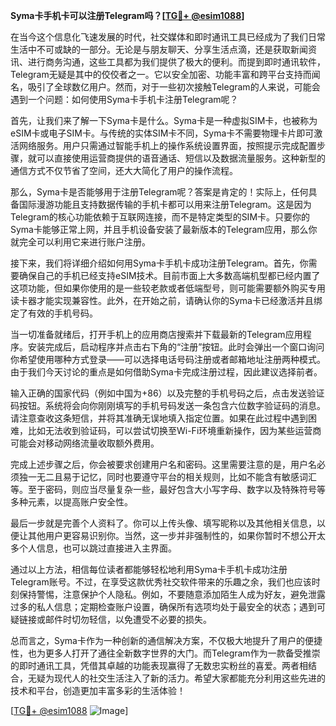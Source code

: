 **Syma卡手机卡可以注册Telegram吗？[[TG💪+ @esim1088](https://t.me/s/esim1088)]**

在当今这个信息化飞速发展的时代，社交媒体和即时通讯工具已经成为了我们日常生活中不可或缺的一部分。无论是与朋友聊天、分享生活点滴，还是获取新闻资讯、进行商务沟通，这些工具都为我们提供了极大的便利。而提到即时通讯软件，Telegram无疑是其中的佼佼者之一。它以安全加密、功能丰富和跨平台支持而闻名，吸引了全球数亿用户。然而，对于一些初次接触Telegram的人来说，可能会遇到一个问题：如何使用Syma卡手机卡注册Telegram呢？

首先，让我们来了解一下Syma卡是什么。Syma卡是一种虚拟SIM卡，也被称为eSIM卡或电子SIM卡。与传统的实体SIM卡不同，Syma卡不需要物理卡片即可激活网络服务。用户只需通过智能手机上的操作系统设置界面，按照提示完成配置步骤，就可以直接使用运营商提供的语音通话、短信以及数据流量服务。这种新型的通信方式不仅节省了空间，还大大简化了用户的操作流程。

那么，Syma卡是否能够用于注册Telegram呢？答案是肯定的！实际上，任何具备国际漫游功能且支持数据传输的手机卡都可以用来注册Telegram。这是因为Telegram的核心功能依赖于互联网连接，而不是特定类型的SIM卡。只要你的Syma卡能够正常上网，并且手机设备安装了最新版本的Telegram应用，那么你就完全可以利用它来进行账户注册。

接下来，我们将详细介绍如何用Syma卡手机卡成功注册Telegram。首先，你需要确保自己的手机已经支持eSIM技术。目前市面上大多数高端机型都已经内置了这项功能，但如果你使用的是一些较老款或者低端型号，则可能需要额外购买专用读卡器才能实现兼容性。此外，在开始之前，请确认你的Syma卡已经激活并且绑定了有效的手机号码。

当一切准备就绪后，打开手机上的应用商店搜索并下载最新的Telegram应用程序。安装完成后，启动程序并点击右下角的“注册”按钮。此时会弹出一个窗口询问你希望使用哪种方式登录——可以选择电话号码注册或者邮箱地址注册两种模式。由于我们今天讨论的重点是如何借助Syma卡完成注册过程，因此建议选择前者。

输入正确的国家代码（例如中国为+86）以及完整的手机号码之后，点击发送验证码按钮。系统将会向你刚刚填写的手机号码发送一条包含六位数字验证码的消息。请注意查收这条短信，并将其准确无误地填入指定位置。如果在此过程中遇到困难，比如无法收到验证码，可以尝试切换至Wi-Fi环境重新操作，因为某些运营商可能会对移动网络流量收取额外费用。

完成上述步骤之后，你会被要求创建用户名和密码。这里需要注意的是，用户名必须独一无二且易于记忆，同时也要遵守平台的相关规则，比如不能含有敏感词汇等。至于密码，则应当尽量复杂一些，最好包含大小写字母、数字以及特殊符号等多种元素，以提高账户安全性。

最后一步就是完善个人资料了。你可以上传头像、填写昵称以及其他相关信息，以便让其他用户更容易识别你。当然，这一步并非强制性的，如果你暂时不想公开太多个人信息，也可以跳过直接进入主界面。

通过以上方法，相信每位读者都能够轻松地利用Syma卡手机卡成功注册Telegram账号。不过，在享受这款优秀社交软件带来的乐趣之余，我们也应该时刻保持警惕，注意保护个人隐私。例如，不要随意添加陌生人成为好友，避免泄露过多的私人信息；定期检查账户设置，确保所有选项均处于最安全的状态；遇到可疑链接或邮件时切勿轻信，以免遭受不必要的损失。

总而言之，Syma卡作为一种创新的通信解决方案，不仅极大地提升了用户的便捷性，也为更多人打开了通往全新数字世界的大门。而Telegram作为一款备受推崇的即时通讯工具，凭借其卓越的功能表现赢得了无数忠实粉丝的喜爱。两者相结合，无疑为现代人的社交生活注入了新的活力。希望大家都能充分利用这些先进的技术和平台，创造更加丰富多彩的生活体验！

[[TG💪+ @esim1088](https://t.me/s/esim1088) ![Image](https://i.postimg.cc/4NQfJmqS/Snipaste-2025-05-13-00-14-12.png)]